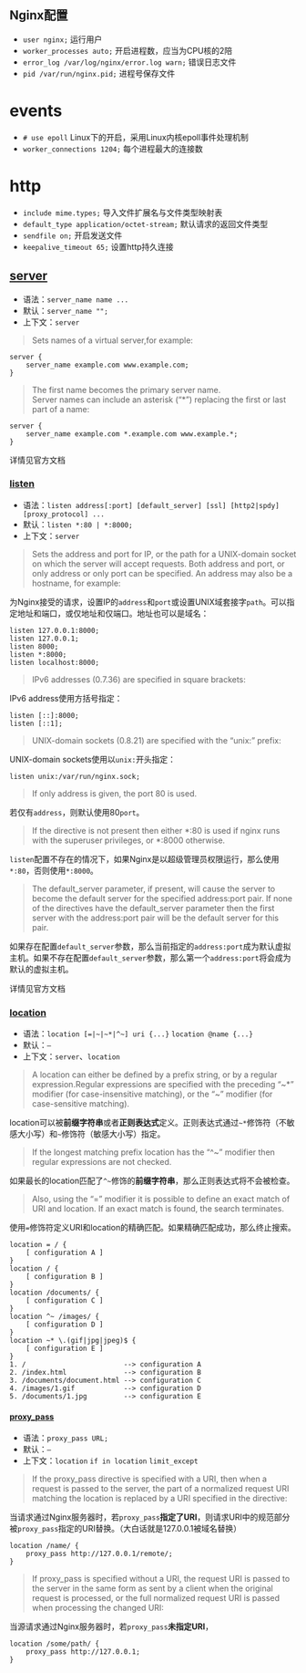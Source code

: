 Nginx配置
---
- `user nginx;` 运行用户
- `worker_processes auto;` 开启进程数，应当为CPU核的2陪
- `error_log /var/log/nginx/error.log warn;` 错误日志文件
- `pid /var/run/nginx.pid;` 进程号保存文件

# events
- `# use epoll` Linux下的开启，采用Linux内核epoll事件处理机制
- `worker_connections 1204;` 每个进程最大的连接数

# http
- `include mime.types;` 导入文件扩展名与文件类型映射表
- `default_type application/octet-stream;` 默认请求的返回文件类型
- `sendfile on;` 开启发送文件
- `keepalive_timeout 65;` 设置http持久连接

## [server](http://nginx.org/en/docs/http/ngx_http_core_module.html#server_name)
- 语法：`server_name name ...`
- 默认：`server_name "";`
- 上下文：`server`

> Sets names of a virtual server,for example: 

```
server {
    server_name example.com www.example.com;
}

```

> The first name becomes the primary server name.<br>
> Server names can include an asterisk (“*”) replacing the first or last part of a name:

```
server {
    server_name example.com *.example.com www.example.*;
}
```

详情见官方文档

### [listen](http://nginx.org/en/docs/http/ngx_http_core_module.html#listen)
- 语法：`listen address[:port] [default_server] [ssl] [http2|spdy] [proxy_protocol] ...`
- 默认：`listen *:80 | *:8000;`
- 上下文：`server`

> Sets the address and port for IP, or the path for a UNIX-domain socket on which the server will
> accept requests. Both address and port, or only address or only port can be specified. An address may
> also be a hostname, for example:

为Nginx接受的请求，设置IP的`address`和`port`或设置UNIX域套接字`path`。可以指定地址和端口，或仅地址和仅端口。地址也可以是域名：

```
listen 127.0.0.1:8000;
listen 127.0.0.1;
listen 8000;
listen *:8000;
listen localhost:8000;
```

> IPv6 addresses (0.7.36) are specified in square brackets:

IPv6 address使用方括号指定：

```
listen [::]:8000;
listen [::1];
```

> UNIX-domain sockets (0.8.21) are specified with the “unix:” prefix: 

UNIX-domain sockets使用以`unix:`开头指定：


```
listen unix:/var/run/nginx.sock;
```

> If only address is given, the port 80 is used.

若仅有`address`，则默认使用80`port`。

> If the directive is not present then either *:80 is used if nginx runs with the superuser
> privileges, or *:8000 otherwise.

`listen`配置不存在的情况下，如果Nginx是以超级管理员权限运行，那么使用`*:80`，否则使用`*:8000`。

> The default_server parameter, if present, will cause the server to become the default server for the
> specified address:port pair. If none of the directives have the default_server parameter then the
> first server with the address:port pair will be the default server for this pair.

如果存在配置`default_server`参数，那么当前指定的`address:port`成为默认虚拟主机。如果不存在配置`default_server`参数，那么第一个`address:port`将会成为默认的虚拟主机。

详情见官方文档

### [location](http://nginx.org/en/docs/http/ngx_http_core_module.html#location)
- 语法：`location [=|~|~*|^~] uri {...}` `location @name {...}`
- 默认：`—` 
- 上下文：`server`、`location`

> A location can either be defined by a prefix string, or by a regular expression.Regular
> expressions are specified with the preceding “~*” modifier (for case-insensitive matching), or
> the “~” modifier (for case-sensitive matching).

location可以被**前缀字符串**或者**正则表达式**定义。正则表达式通过`~*`修饰符（不敏感大小写）和`~`修饰符（敏感大小写）指定。

> If the longest matching prefix location has the “^~” modifier then regular expressions are not checked.

如果最长的location匹配了`^~`修饰的**前缀字符串**，那么正则表达式将不会被检查。

> Also, using the “=” modifier it is possible to define an 
> exact match of URI and location. If an exact match is found, the search terminates.

使用`=`修饰符定义URI和location的精确匹配。如果精确匹配成功，那么终止搜索。

```
location = / {
    [ configuration A ]
}
location / {
    [ configuration B ]
}
location /documents/ {
    [ configuration C ]
}
location ^~ /images/ {
    [ configuration D ]
}
location ~* \.(gif|jpg|jpeg)$ {
    [ configuration E ]
}
1. /                        --> configuration A
2. /index.html              --> configuration B
3. /documents/document.html --> configuration C
4. /images/1.gif            --> configuration D
5. /documents/1.jpg         --> configuration E
```
#### [proxy_pass](http://nginx.org/en/docs/http/ngx_http_proxy_module.html#proxy_pass)
- 语法：`proxy_pass URL;`
- 默认：`—`
- 上下文：`location` `if in location` `limit_except`

> If the proxy_pass directive is specified with a URI, then when a request is passed to the 
> server, the part of a normalized request URI matching the location is replaced by a URI 
> specified in the directive:

当请求通过Nginx服务器时，若`proxy_pass`**指定了URI**，则请求URI中的规范部分被`proxy_pass`指定的URI替换。（大白话就是127.0.0.1被域名替换）

```
location /name/ {
    proxy_pass http://127.0.0.1/remote/;
}
```

> If proxy_pass is specified without a URI, the request URI is passed to the server in the same 
> form as sent by a client when the original request is processed, or the full normalized 
> request URI is passed when processing the changed URI:

当源请求通过Nginx服务器时，若`proxy_pass`**未指定URI**，

```
location /some/path/ {
    proxy_pass http://127.0.0.1;
}
```